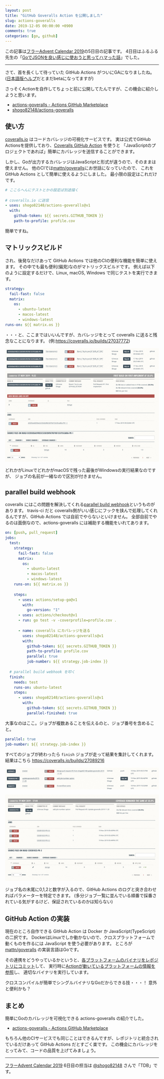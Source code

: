 ```yaml
---
layout: post
title: "GitHub Goveralls Action を公開しました"
slug: actions-goveralls
date: 2019-12-05 00:00:00 +0900
comments: true
categories: [go, github]
---
```


この記事は[フラーAdvent Calendar 2019](https://adventar.org/calendars/4155)の5日目の記事です。
4日目はふるふる先生の「[GoでJSONを良い感じに使おうと思ってハマった話](https://furusax0621.hatenablog.com/entry/2019/12/04/000000)」でした。

-----

さて、首を長くして待っていた GitHub Actions がついにGAになりましたね。
([日本語版ヘルプ](https://github.co.jp/features/actions)だとまだbetaになってますが)

さっそくActionを自作してちょっと前に公開してたんですが、この機会に紹介しようと思います。

- [actions-goveralls - Actions GitHub Marketplace](https://github.com/marketplace/actions/actions-goveralls)
- [shogo82148/actions-goveralls](https://github.com/shogo82148/actions-goveralls)


## 使い方

[coveralls.io](https://coveralls.io/) はコードカバレッジの可視化サービスです。
実は公式でGitHub Actionsを提供しており、[Coveralls GitHub Action](https://github.com/marketplace/actions/coveralls-github-action) を使うと
「JavaScriptのプロジェクトであれば」簡単にカバレッジを送信することができます。

しかし、Goが出力するカバレッジはJavaScriptと形式が違うので、そのままは使えません。
他のCIでは[mattn/goveralls](https://github.com/mattn/goveralls)にお世話になっていたので、
これを GitHub Actions として簡単に使えるようにしました。
最小限の設定はこれだけです。

```yaml
# ここらへんにテストとかの設定ば別途描く

# coveralls.io に送信
- uses: shogo82148/actions-goveralls@v1
  with:
    github-token: ${{ secrets.GITHUB_TOKEN }}
    path-to-profile: profile.cov
```

簡単ですね。

## マトリックスビルド

され、後発なだけあって GitHub Actions では他のCIの便利な機能を簡単に使えます。
その中でも最も便利(偏見)なのがマトリックスビルドです。
例えば以下のように設定するだけで、Linux, macOS, Windows で同じテストを実行できます。

```yaml
strategy:
  fail-fast: false
  matrix:
    os:
      - ubuntu-latest
      - macos-latest
      - windows-latest
runs-on: ${{ matrix.os }}
```

・・・と、ここまではいいんですが、カバレッジをとって coveralls に送ると残念なことになります。
(例:<https://coveralls.io/builds/27037772>)

![ビルド一覧](/images/2019-12-05-build.png)
![ジョブ一覧](/images/2019-12-05-job.png)

どれかがLinuxでどれかがmacOSで残った最後がWindowsの実行結果なのですが、
ジョブの名前が一緒なので区別が付きません。

## parallel build webhook

coveralls にはこの問題を解決してくれる[parallel build webhook](https://docs.coveralls.io/parallel-build-webhook)というものがあります。
travis-ci だと coveralls側がいい感じにフックを挟んで処理してくれるんですが、GitHub Actions では自前でやらないといけません。
全部自前でやるのは面倒なので、actions-goveralls には補助する機能をいれてあります。

```yaml
on: [push, pull_request]
jobs:
  test:
    strategy:
      fail-fast: false
      matrix:
        os:
          - ubuntu-latest
          - macos-latest
          - windows-latest
    runs-on: ${{ matrix.os }}

    steps:
      - uses: actions/setup-go@v1
        with:
          go-version: "1"
      - uses: actions/checkout@v1
      - run: go test -v -coverprofile=profile.cov .

      - name: coveralls にカバレッジを送る
        uses: shogo82148/actions-goveralls@v1
        with:
          github-token: ${{ secrets.GITHUB_TOKEN }}
          path-to-profile: profile.cov
          parallel: true
          job-number: ${{ strategy.job-index }}

  # parallel build webhook を叩く
  finish:
    needs: test
    runs-on: ubuntu-latest
    steps:
      - uses: shogo82148/actions-goveralls@v1
        with:
          github-token: ${{ secrets.GITHUB_TOKEN }}
          parallel-finished: true
```

大事なのはここ。ジョブが複数あることを伝えるのと、ジョブ番号を含めること。

```yaml
parallel: true
job-number: ${{ strategy.job-index }}
```

すべてのジョブが終わったら `finish` ジョブが走って結果を集計してくれます。
結果はこちら <https://coveralls.io/builds/27089216>

![ビルド一覧](/images/2019-12-05-parallel-build.png)

![ジョブ一覧](/images/2019-12-05-parallel-jobs.png)

ジョブ名の末尾に0,1,2と数字が入るので、GitHub Actions のログと突き合わせればパラメーターを特定できます。
(多分ジョブ一覧に並んでいる順番で採番されている気がするけど、保証されているのかは知らない)

## GitHub Action の実装

現在のところ自作できる GitHub Action は Docker か JavaScript(TypeScript)の二択です。
DockerはLinuxでしか動かないので、クロスプラットフォームで動くものを作るには JavaScript を使う必要があります。
ところが [mattn/goveralls](https://github.com/mattn/goveralls) の実装言語はGoです。

その連携をどうやっているかというと、[各プラットフォームのバイナリをレポジトリにコミット](https://github.com/shogo82148/actions-goveralls/tree/v1.0.0/bin)して、
実行時に[Actionが動いているプラットフォームの情報を参照](https://github.com/shogo82148/actions-goveralls/blob/5e3c8e6f7ec292a898719fb5d8e0762de47cb526/src/runner.ts#L111-L117)し、
適切なバイナリを実行しています。

クロスコンパイルが簡単でシングルバイナリなGoだからできる技・・・！
意外と便利かも？

## まとめ

簡単にGoのカバレッジを可視化できる actions-goveralls の紹介でした。

- [actions-goveralls - Actions GitHub Marketplace](https://github.com/marketplace/actions/actions-goveralls)

もちろん他のCIサービスでも同じことはできるんですが、レポジトリと統合されているだけあって GitHub Actions だとすごく楽です。
この機会にカバレッジをとってみて、コードの品質を上げてみましょう。

-----

[フラーAdvent Calendar 2019](https://adventar.org/calendars/4155) 6日目の担当は [@shogo82148](https://twitter.com/shogo82148) さんで「TDB」です。
